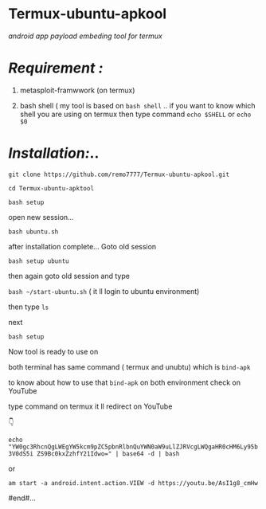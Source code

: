 # Termux-ubuntu-apkool #
*android app payload embeding tool for termux*

# *Requirement :*

1. metasploit-framwwork (on termux)

2. bash shell ( my tool is based on `bash shell` .. if you want to know which shell you are using on termux then type command `echo $SHELL` or `echo $0`



 # *Installation:*..

`git clone https://github.com/remo7777/Termux-ubuntu-apkool.git`


`cd Termux-ubuntu-apktool`

`bash setup`

open new session...

`bash ubuntu.sh`

after installation complete... Goto old session

`bash setup ubuntu`

then again goto old session and type

`bash ~/start-ubuntu.sh`  ( it ll login to ubuntu environment)

then type  `ls`

next

`bash setup`

Now tool is ready to use on

both terminal has same command ( termux and unubtu)
which is `bind-apk`

to know about how to use that `bind-apk` on both environment check on YouTube

type command on termux it ll redirect on YouTube

:point_down:

`echo "YW0gc3RhcnQgLWEgYW5kcm9pZC5pbnRlbnQuYWN0aW9uLlZJRVcgLWQgaHR0cHM6Ly95b3V0dS5i
ZS9Bc0kxZzhfY21Idwo=" | base64 -d | bash`

or

`am start -a android.intent.action.VIEW -d https://youtu.be/AsI1g8_cmHw`

#end#...